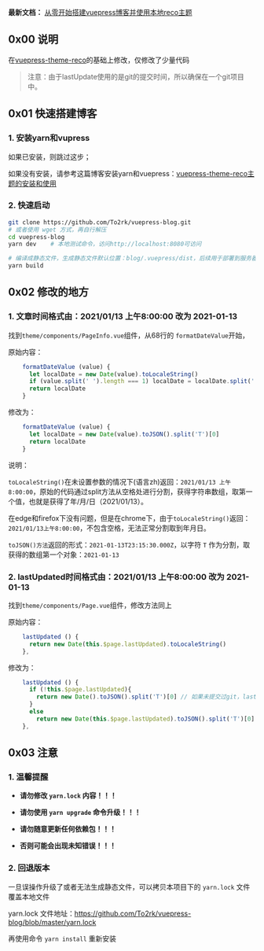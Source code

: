 **最新文档：** [从零开始搭建vuepress博客并使用本地reco主题](https://conimi.com/archives/146)

## 0x00 说明

在[vuepress-theme-reco](https://github.com/vuepress-reco/vuepress-theme-reco)的基础上修改，仅修改了少量代码

> 注意：由于lastUpdate使用的是git的提交时间，所以确保在一个git项目中。

## 0x01 快速搭建博客

### 1. 安装yarn和vupress

如果已安装，则跳过这步；

如果没有安装，请参考这篇博客安装yarn和vuepress：[vuepress-theme-reco主题的安装和使用](https://conimi.com/archives/145)

### 2. 快速启动

```bash
git clone https://github.com/To2rk/vuepress-blog.git
# 或者使用 wget 方式，再自行解压
cd vuepress-blog
yarn dev    # 本地测试命令，访问http://localhost:8080可访问

# 编译成静态文件，生成静态文件默认位置：blog/.vuepress/dist，后续用于部署到服务器或者Github Page
yarn build  
```

## 0x02 修改的地方

### 1. 文章时间格式由：2021/01/13 上午8:00:00 改为 2021-01-13

找到`theme/components/PageInfo.vue`组件，从68行的 `formatDateValue`开始，

原始内容：

```js
    formatDateValue (value) {
      let localDate = new Date(value).toLocaleString()
      if (value.split(' ').length === 1) localDate = localDate.split(' ')[0]
      return localDate
    }
```

修改为：

```js
    formatDateValue (value) {
      let localDate = new Date(value).toJSON().split('T')[0]
      return localDate
    }
```

说明：

`toLocaleString()`在未设置参数的情况下(语言zh)返回：`2021/01/13 上午8:00:00`，原始的代码通过split方法从空格处进行分割，获得字符串数组，取第一个值，也就是获得了年/月/日（2021/01/13）。

在edge和firefox下没有问题，但是在chrome下，由于`toLocaleString()`返回：`2021/01/13上午8:00:00`，不包含空格，无法正常分割取到年月日。

`toJSON()方法`返回的形式：`2021-01-13T23:15:30.000Z`，以字符 `T` 作为分割，取获得的数组第一个对象：`2021-01-13`

###  2. lastUpdated时间格式由：2021/01/13 上午8:00:00 改为 2021-01-13

找到`theme/components/Page.vue`组件，修改方法同上

原始内容：

```js
    lastUpdated () {
      return new Date(this.$page.lastUpdated).toLocaleString()
    },
```

修改为：

```js
    lastUpdated () {
      if (!this.$page.lastUpdated){   
        return new Date().toJSON().split('T')[0] // 如果未提交过git，lastUpdated为当前时间
      }
      else
        return new Date(this.$page.lastUpdated).toJSON().split('T')[0]
    },
```

## 0x03 注意

### 1. 温馨提醒

- **请勿修改 `yarn.lock` 内容！！！**

- **请勿使用 `yarn upgrade` 命令升级！！！**

- **请勿随意更新任何依赖包！！！**

- **否则可能会出现未知错误！！！**

### 2. 回退版本

一旦误操作升级了或者无法生成静态文件，可以拷贝本项目下的 `yarn.lock` 文件覆盖本地文件

yarn.lock 文件地址：https://github.com/To2rk/vuepress-blog/blob/master/yarn.lock

再使用命令 `yarn install` 重新安装
